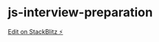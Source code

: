 # js-interview-preparation

[Edit on StackBlitz ⚡️](https://stackblitz.com/edit/js-interview-preparation)